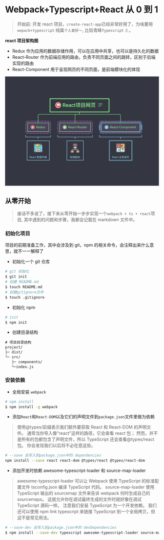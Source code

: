 # Webpack+Typescript+React 从 0 到 1

> 开始前: 开发 react 项目，`create-react-app`已经非常好用了，为啥要用`wepack+typescript` 纯属`个人爱好～`, 比较青睐`Typescript` :) 。

**react 项目架构图**

- Redux 作为应用的数据存储作用，可以在应用中共享，也可以是持久化的数据
- React-Router 作为前端应用的路由，负责不同页面之间的跳转，区别于后端实现的路由
- React-Component 用于呈现网页的不同页面，是前端模块化的体现

![React架构图](md/img/截屏2020-02-29下午5.42.06.png)

## 从零开始

> 废话不多说了，接下来从零开始一步步实现一个`webpack + ts + react`项目, 其中遇到的问题和步骤，我都会记载在 markdown 文件中。

### 初始化项目

项目的前期准备工作，其中会涉及到 git，npm 的相关命令，会注释出来什么意思，就不一一解释了

- 初始化一个 git 仓库

```sh
# git 初始化
$ git init
# 创建 README.md
$ touch README.md
# 创建gitignore文件
$ touch .gitignore
```

- 初始化 npm

```sh
# init
$ npm init
```

- 创建目录结构

```
# 项目目录结构
project/
├─ dist/
└─ src/
   ├─ components/
   └─index.js
```

### 安装依赖

- 全局安装 `webpack`

```sh
# npm install
$ npm install -g webpack
```

- 添加`React`和`React-DOM`以及它们的声明文件到`package.json`文件里做为依赖

> 使用@types/前缀表示我们额外要获取 React 和 React-DOM 的声明文件。 通常当你导入像"react"这样的路径，它会查看 react 包； 然而，并不是所有的包都包含了声明文件，所以 TypeScript 还会查看@types/react 包。 你会发现我们以后将不必在意这些。

```sh
# --save 会写入到package.json中的 dependencies
npm install --save react react-dom @types/react @types/react-dom
```

- 添加开发时依赖 awesome-typescript-loader 和 source-map-loader

> awesome-typescript-loader 可以让 Webpack 使用 TypeScript 的标准配置文件 tsconfig.json 编译 TypeScript 代码。 source-map-loader 使用 TypeScript 输出的 sourcemap 文件来告诉 webpack 何时生成自己的 sourcemaps。 这就允许你在调试最终生成的文件时就好像在调试 TypeScript 源码一样。
> 注意我们安装 TypeScript 为一个开发依赖。 我们还可以使用 npm link typescript 来链接 TypeScript 到一个全局拷贝，但这不是常见用法。

```sh
# --save-dev 会写入到package.json中的 devDependencies
$ npm install --save-dev typescript awesome-typescript-loader source-map-loader
```


